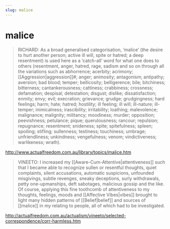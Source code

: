 ```yaml
---
slug: malice
---
```


# malice

> RICHARD: As a broad generalised categorisation, ‘malice’ (the desire to hurt another person; active ill will, spite or hatred; a deep resentment) is used here as a ‘catch-all’ word for what one does to others (resentment, anger, hatred, rage, sadism and so on through all the variations such as abhorrence; acerbity; acrimony; [[Aggression|aggression]]#; anger; animosity; antagonism; antipathy; aversion; bad blood; temper; bellicosity; belligerence; bile; bitchiness; bitterness; cantankerousness; cattiness; crabbiness; crossness; defamation; despisal; detestation; disgust; dislike; dissatisfaction; enmity; envy; evil; execration; grievance; grudge; grudgingness; hard feelings; harm; hate; hatred; hostility; ill feeling; ill will; ill-nature; ill-temper; inimicalness; irascibility; irritability; loathing; malevolence; malignance; malignity; militancy; moodiness; murder; opposition; peevishness; petulance; pique; querulousness; rancour; repulsion; repugnance; resentment; snideness; spite; spitefulness; spleen; spoiling; stifling; sullenness; testiness; touchiness; umbrage; unfriendliness; unkindness; vengefulness; venom; vindictiveness; warlikeness; wrath).

http://www.actualfreedom.com.au/library/topics/malice.htm

> VINEETO: I increased my [[Aware-Cum-Attentive|attentiveness]] such that I became able to recognize sullen or resentful thoughts, quiet complaints, silent accusations, automatic suspicions, unfounded misgivings, subtle revenges, sneaky deceptions, surly withdrawals, petty one-upmanships, deft sabotages, malicious gossip and the like. Of course, applying this fine toothcomb of attentiveness to my thoughts, feelings, moods and [[Affective Vibes|vibes]] brought to light many hidden patterns of [[Belief|belief]] and sources of [[malice]] in my relating to people, all of which had to be investigated.

http://actualfreedom.com.au/actualism/vineeto/selected-correspondence/corr-harmless.htm
